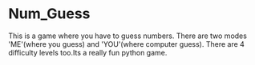 # Num_Guess
This is a game where you have to guess numbers. There are two modes 'ME'(where you guess) and 'YOU'(where computer guess). There are 4 difficulty levels too.Its a really fun python game.
